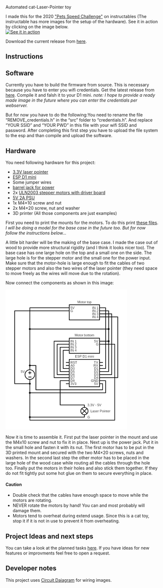 Automated cat-Laser-Pointer toy

I made this for the 2020 ["Pets Speed Challenge"]((https://www.instructables.com/id/An-Automated-Cat-laser-pointer-toy/) ) on instructables (The instructable has more images for the setup of the hardware).
See it in action by clicking on the image below. <br>
[![See it in action](https://img.youtube.com/vi/vp5igMt3IM0/0.jpg)](https://www.youtube.com/watch?v=vp5igMt3IM0)

Download the current release from [here](https://github.com/CaptainDario/Automated-Cat-Laser-Pointer-toy/releases).

## Instructions

## Software
Currently you have to build the firmware from source. This is necessary because you have to enter you wifi credentials.
Get the latest release from [here](https://github.com/CaptainDario/Automated-Cat-Laser-Pointer-toy/releases/tag/v1.0). Compile it and falsh it to your D1 mini.
*note:*
*I hope to provide a ready made image in the future where you can enter the credentials per webserver.*

But for now you have to do the following:You need to rename the file “REMOVE_credentials.h” in the “src” folder to “credentials.h”. And replace “YOUR SSID” and “YOUR PWD” in this file with your wifi SSID and password.
After completing this first step you have to upload the file system to the esp and than compile and upload the software.

## Hardware
You need following hardware for this project:

* [3.3V laser pointer](https://www.aliexpress.com/item/32676284654.html?spm=a2g0s.9042311.0.0.27424c4dB5clXD)
* [ESP D1 mini](https://www.aliexpress.com/item/33036965281.html?spm=a2g0o.productlist.0.0.4ccc4b07HOS6x9&algo_pvid=bc3ef8fe-2a08-46af-b766-844a65c69a65&algo_expid=bc3ef8fe-2a08-46af-b766-844a65c69a65-8&btsid=0b0a0ad815928792906667495eca52&ws_ab_test=searchweb0_0,searchweb201602_,searchweb201603_)
* Some jumper wires
* [barrel jack for power](https://www.aliexpress.com/item/32883658107.html?spm=a2g0s.9042311.0.0.27424c4dngOKlg)
* 2x [ULN2003 stepper motors with driver board](https://www.aliexpress.com/item/32962476866.html?spm=a2g0o.productlist.0.0.6ad63f4eT367Qu&algo_pvid=4c8276b2-4e30-4886-951e-bd294634acb4&algo_expid=4c8276b2-4e30-4886-951e-bd294634acb4-12&btsid=0b0a187b15928792542952779e343a&ws_ab_test=searchweb0_0,searchweb201602_,searchweb201603_)
* [5V 2A PSU](https://www.aliexpress.com/item/4000102102421.html?spm=a2g0o.productlist.0.0.c70945e3c7KZNP&s=p&ad_pvid=202006222023487857474908802500001954491_4&algo_pvid=c8b813d4-ded6-4fb1-b736-55e24e119589&algo_expid=c8b813d4-ded6-4fb1-b736-55e24e119589-3&btsid=0b0a050115928826284412892e2f08&ws_ab_test=searchweb0_0,searchweb201602_,searchweb201603_)
* 1x M4×10 screw and nut
* 2x M4×20 screw, nut and washer
* 3D printer
(All those components are just examples)

First you need to print the mounts for the motors. To do this print
[these files](https://github.com/CaptainDario/Automated-Cat-Laser-Pointer-toy/tree/master/models).
*I will be doing a model for the base case in the future too. But for now follow the instructions below...*

A little bit harder will be the making of the base case. I made the case out of wood to provide more structural rigidity (and I think it looks nicer too). The base case has one large hole on the top and a small one on the side. The large hole is for the stepper motor and the small one for the power input. Make sure that the motor-hole is large enough to fit the cables of two stepper motors and also the two wires of the laser pointer (they need space to move freely as the wires will move due to the rotation).

Now connect the components as shown in this image:

![circuit.png](https://github.com/CaptainDario/Automated-Cat-Laser-Pointer-toy/blob/master/instructions/wiring/circuit.png)

Now it is time to assemble it. First put the laser pointer in the mount and use the M4x10 screw and nut to fix it in place.
Next up is the power jack. Put it in the small hole and fasten it with its nut.
The first motor has to be put in the 3D printed mount and secured with the two M4×20 screws, nuts and washers.
In the second last step the other motor has to be placed in the large hole of the wood case while routing all the cables through the hole too.
Finally put the motors in their holes and also stick them together. If they do not fit tightly put some hot glue on them to secure everything in place.


#### Caution
* Double check that the cables have enough space to move while the motors are rotating. 
* NEVER rotate the motors by hand! You can and most probably will damage them.
* Motors tend to overheat during extend usage. Since this is a cat toy, stop it if it is not in use to prevent it from overheating.




## Project Ideas and next steps
You can take a look at the planned tasks [here](https://github.com/CaptainDario/Automated-Cat-Laser-Pointer-toy/projects/1).
If you have ideas for new features or improvments feel free to open a request.


## Developer notes
This project uses [Circuit Daiagram](https://www.circuit-diagram.org/) for wiring images.
